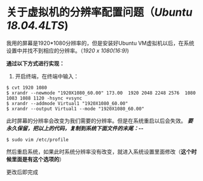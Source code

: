 # 关于虚拟机的分辨率配置问题（_Ubuntu 18.04.4LTS_)

我用的屏幕是1920*1080分辨率的，但是安装好Ubuntu VM虚拟机以后，在系统设置中并找不到相应的分辨率。（_1920 x 1080(16:9)_)

**通过以下方式进行实现：**
1. 开启终端，在终端中输入：
```
$ cvt 1920 1080
$ xrandr --newmode "1920X1080_60.00" 173.00  1920 2048 2248 2576  1080 1083 1088 1120 -hsync +vsync
$ xrandr --addmode Virtual1 "1920X1080_60.00"
$ xrandr --output Virtual1 --mode "1920X1080_60.00"
```
此时屏幕的分辨率会改变为我们需要的分辨率。但是在系统重启以后会失效。
**_要永久保留，把以上的代码，复制到系统下面文件的末尾：_--**
```
$ sudo vim /etc/profile
```
然后重启系统，如果此时系统分辨率没有改变，就进入系统设置里面修改（__这个时候里面是有这个选项的__）

更改后即完成

